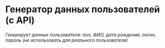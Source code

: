 # Генератор данных пользователей (c API)
###### Генерирует данные пользователя: пол, ФИО, дата рождения, логин, пароль (не использовать для реального пользователя)
